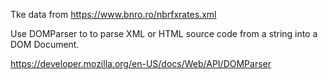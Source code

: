 Tke data from https://www.bnro.ro/nbrfxrates.xml

Use DOMParser to to parse XML or HTML source code from a string into a DOM Document.

https://developer.mozilla.org/en-US/docs/Web/API/DOMParser
